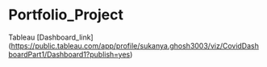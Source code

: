 # Portfolio_Project

Tableau [Dashboard_link] (https://public.tableau.com/app/profile/sukanya.ghosh3003/viz/CovidDashboardPart1/Dashboard1?publish=yes)
